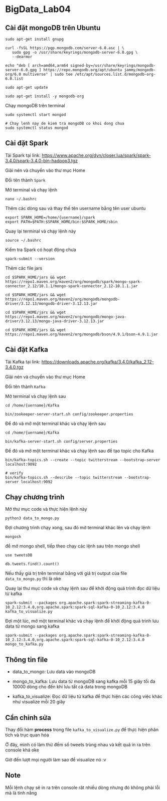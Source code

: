# BigData_Lab04

## Cài đặt mongoDB trên Ubuntu

```
sudo apt-get install gnupg

curl -fsSL https://pgp.mongodb.com/server-6.0.asc | \
   sudo gpg -o /usr/share/keyrings/mongodb-server-6.0.gpg \
   --dearmor

echo "deb [ arch=amd64,arm64 signed-by=/usr/share/keyrings/mongodb-server-6.0.gpg ] https://repo.mongodb.org/apt/ubuntu jammy/mongodb-org/6.0 multiverse" | sudo tee /etc/apt/sources.list.d/mongodb-org-6.0.list

sudo apt-get update

sudo apt-get install -y mongodb-org
```

Chạy mongoDB trên terminal

```
sudo systemctl start mongod

# Chay lenh nay de kiem tra mongoDB co khoi dong chua
sudo systemctl status mongod

```

## Cài đặt Spark

Tải Spark tại link: https://www.apache.org/dyn/closer.lua/spark/spark-3.4.0/spark-3.4.0-bin-hadoop3.tgz

Giải nén và chuyển vào thư mục Home

Đổi tên thành `Spark`

Mở terminal và chạy lệnh

```
nano ~/.bashrc
```

Thêm các dòng sau và thay thế tên username bằng tên user ubuntu

```
export SPARK_HOME=/home/{username}/spark
export PATH=$PATH:$SPARK_HOME/bin:$SPARK_HOME/sbin
```

Quay lại terminal và chạy lệnh này

```
source ~/.bashrc
```

Kiểm tra Spark có hoạt động chưa

```
spark-submit --version
```

Thêm các file jars

```
cd $SPARK_HOME/jars && wget https://repo1.maven.org/maven2/org/mongodb/spark/mongo-spark-connector_2.12/10.1.1/mongo-spark-connector_2.12-10.1.1.jar

cd $SPARK_HOME/jars && wget https://repo1.maven.org/maven2/org/mongodb/mongodb-driver/3.12.13/mongodb-driver-3.12.13.jar

cd $SPARK_HOME/jars && wget https://repo1.maven.org/maven2/org/mongodb/mongo-java-driver/3.12.13/mongo-java-driver-3.12.13.jar

cd $SPARK_HOME/jars && wget https://repo1.maven.org/maven2/org/mongodb/bson/4.9.1/bson-4.9.1.jar
```

## Cài đặt Kafka

Tải Kafka tại link: https://downloads.apache.org/kafka/3.4.0/kafka_2.12-3.4.0.tgz

Giải nén và chuyển vào thư mục Home

Đổi tên thành `Kafka`

Mở terminal và chạy lệnh sau

```
cd /home/{uername}/Kafka

bin/zookeeper-server-start.sh config/zookeeper.properties
```

Để đó và mở một terminal khác và chạy lệnh sau

```
cd /home/{uername}/Kafka

bin/kafka-server-start.sh config/server.properties

```

Để đó và mở một terminal khác và chạy lệnh sau để tạo topic cho Kafka

```
bin/kafka-topics.sh --create --topic twitterstream --bootstrap-server localhost:9092

# verify
bin/kafka-topics.sh --describe --topic twitterstream --bootstrap-server localhost:9092
```

## Chạy chương trình

Mở thư mục code và thực hiện lệnh này

```
python3 data_to_mongo.py
```

Đợi chương trình chạy xong, sau đó mở terminal khác lên và chạy lệnh

```
mongosh
```
để mở mongo shell, tiếp theo chạy các lệnh sau trên mongo shell

```
use tweetsDB

db.tweets.find().count()
```

Nếu thấy giá trị trên terminal bằng với giá trị output của file `data_to_mongo.py` thì là oke


Quay lại thư mục code và chạy lệnh sau để khởi động quá trình đọc dữ liệu từ kafka

```
spark-submit --packages org.apache.spark:spark-streaming-kafka-0-10_2.12:3.4.0,org.apache.spark:spark-sql-kafka-0-10_2.12:3.4.0 kafka_to_visualize.py
```

Đợi một lúc, mở một terminal khác và chạy lệnh để khởi động quá trình lưu data từ mongo sang kafka

```
spark-submit --packages org.apache.spark:spark-streaming-kafka-0-10_2.12:3.4.0,org.apache.spark:spark-sql-kafka-0-10_2.12:3.4.0 mongo_to_kafka.py
```

## Thông tin file

- data_to_mongo: Lưu data vào mongoDB

- mongo_to_kafka: Lưu data từ mongoDB sang kafka mỗi 15 giây tối đa 10000 dòng cho đến khi lưu tất cả data trong mongoDB

- kafka_to_visualize: Đọc dữ liệu từ kafka để thực hiện các công việc khác như visualize mỗi 20 gíây

## Cần chỉnh sửa 

Thay đổi hàm **process** trong file `kafka_to_visualize.py` để thực hiện phân tích và trục quan hóa

Ở đây, mình có làm thử đếm số tweets trùng nhau và kết quả in ra trên console khá oke

Giờ đến lượt mọi người làm sao để visualize nó :v

## Note

Mỗi lệnh chạy sẽ in ra trên console rât nhiều dòng nhưng đó không phải lỗi mà là tính năng 
